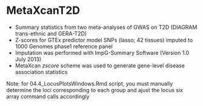 # MetaXcanT2D

* Summary statistics from two meta-analyses of GWAS on T2D (DIAGRAM trans-ethnic and GERA-T2D)
* Z-scores for GTEx predictor model SNPs (lasso; 42 tissues) imputed to 1000 Genomes phase1 reference panel
* Imputation was performed with ImpG-Summary Software (Version 1.0 July 2013) 
* MetaXcan _zscore_ scheme was used to generate gene-level disease association statistics   

Note: for 04.4_LocusPlotsWindows.Rmd script, you must manually determine the loci corresponding to each group and ajust the locus six array command calls accordingly
